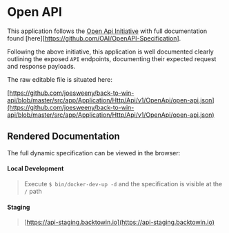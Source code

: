 # Open API
This application follows the [Open Api Initiative](https://www.openapis.org/) with full documentation found [here][https://github.com/OAI/OpenAPI-Specification].

Following the above initiative, this application is well documented clearly outlining the exposed `API` endpoints, documenting their expected request and response
payloads.

The raw editable file is situated here:

[https://github.com/joesweeny/back-to-win-api/blob/master/src/app/Application/Http/Api/v1/OpenApi/open-api.json](https://github.com/joesweeny/back-to-win-api/blob/master/src/app/Application/Http/Api/v1/OpenApi/open-api.json)

## Rendered Documentation
The full dynamic specification can be viewed in the browser:

#### Local Development
> Execute `$ bin/docker-dev-up -d` and the specification is visible at the `/` path

#### Staging
> [https://api-staging.backtowin.io](https://api-staging.backtowin.io)